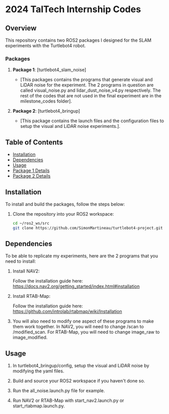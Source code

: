 # 2024 TalTech Internship Codes

## Overview
This repository contains two ROS2 packages I designed for the SLAM experiments with the Turtlebot4 robot.

### Packages
1. **Package 1**: [turtlebot4_slam_noise]  
   - [This packages contains the programs that generate visual and LiDAR noise for the experiment. The 2 programs in question are called visual_noise.py and lidar_dust_noise_v4.py respectively. The rest of the codes that are not used in the final experiment are in the milestone_codes folder].
   
2. **Package 2**: [turtlebot4_bringup]  
   - [This package contains the launch files and the configuration files to setup the visual and LiDAR noise experiments.].

## Table of Contents
- [Installation](#installation)
- [Dependencies](#dependencies)
- [Usage](#usage)
- [Package 1 Details](#package-1-details)
- [Package 2 Details](#package-2-details)

## Installation
To install and build the packages, follow the steps below:

1. Clone the repository into your ROS2 workspace:
   ```bash
   cd ~/ros2_ws/src
   git clone https://github.com/SimonMartineau/turtlebot4-project.git

## Dependencies
To be able to replicate my experiments, here are the 2 programs that you need to install:

1. Install NAV2:

   Follow the installation guide here: https://docs.nav2.org/getting_started/index.html#installation
   
2. Install RTAB-Map:

   Follow the installation guide here: https://github.com/introlab/rtabmap/wiki/Installation
   
3. You will also need to modify one aspect of these programs to make them work together. In NAV2, you will need to change /scan to /modified_scan. For RTAB-Map, you will need to change image_raw to image_modified.

## Usage

1. In turtlebot4_bringup/config, setup the visual and LiDAR noise by modifying the yaml files.

2. Build and source your ROS2 workspace if you haven't done so. 

3. Run the all_noise.launch.py file for example.

4. Run NAV2 or RTAB-Map with start_nav2.launch.py or start_rtabmap.launch.py.

## 





    
